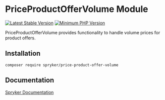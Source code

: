 # PriceProductOfferVolume Module
[![Latest Stable Version](https://poser.pugx.org/spryker/price-product-offer-volume/v/stable.svg)](https://packagist.org/packages/spryker/price-product-offer-volume)
[![Minimum PHP Version](https://img.shields.io/badge/php-%3E%3D%208.3-8892BF.svg)](https://php.net/)

PriceProductOfferVolume provides functionality to handle volume prices for product offers.

## Installation

```
composer require spryker/price-product-offer-volume
```

## Documentation

[Spryker Documentation](https://docs.spryker.com)

